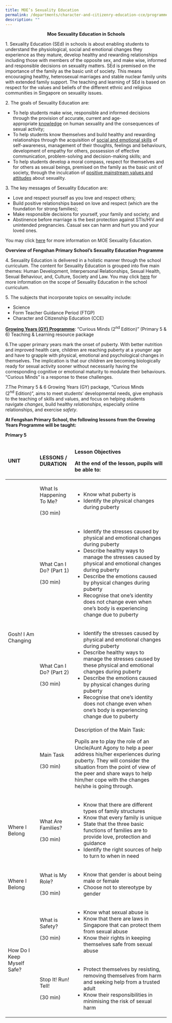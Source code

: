 ```yaml
---
title: MOE’s Sexuality Education
permalink: /departments/character-and-citizenry-education-cce/programmes/moes-sexuality-education/
description: ""
---
```

<p style="text-align: center;"><strong>Moe Sexua</strong><strong>l</strong><strong>ity Education in Schools</strong></p>
<p>1.  Sexuality Education (SEd) in schools is about enabling students to understand the physiological, social and emotional changes they experience as they mature, develop healthy and rewarding relationships including those with members of the opposite sex, and make wise, informed and responsible decisions on sexuality matters. SEd is premised on the importance of the family as the basic unit of society. This means encouraging healthy, heterosexual marriages and stable nuclear family units with extended family support. The teaching and learning of SEd is based on respect for the values and beliefs of the different ethnic and religious communities in Singapore on sexuality issues.</p>
<p>2. The goals of Sexuality Education are:</p>
<ul>
<li>To help students make wise, responsible and informed decisions through the provision of accurate, current and age-appropriate&nbsp;<u>knowledge</u>&nbsp;on human sexuality and the consequences of sexual activity;</li>
<li>To help students know themselves and build healthy and rewarding relationships through the acquisition of&nbsp;<u>social and emotional skills</u>&nbsp;of self-awareness, management of their thoughts, feelings and behaviours, development of empathy for others, possession of effective communication, problem-solving and decision-making skills; and</li>
<li>To help students develop a moral compass, respect for themselves and for others as sexual beings, premised on the family as the basic unit of society, through the inculcation of&nbsp;<u>positive mainstream values and attitudes</u>&nbsp;about sexuality.</li>
</ul>
<p>3. The key messages of Sexuality Education are:</p>
<ul>
<li>Love and respect yourself as you love and respect others;</li>
<li>Build positive relationships based on love and respect (which are the foundation for strong families);</li>
<li>Make responsible decisions for yourself, your family and society; and</li>
<li>Abstinence before marriage is the best protection against STIs/HIV and unintended pregnancies. Casual sex can harm and hurt you and your loved ones.</li>
</ul>
<p>You may click&nbsp;<a href="https://www.moe.gov.sg/education-in-sg/our-programmes/sexuality-education/scope-and-teaching-approach" target="_blank" rel="noopener">here</a>&nbsp;for more information on MOE Sexuality Education.</p>
<p><strong>Overview of Fengshan Primary School&rsquo;s Sexuality Education Programme</strong></p>
<p>4. Sexuality Education is delivered in a holistic manner through the school curriculum. The content for Sexuality Education is grouped into five main themes: Human Development, Interpersonal Relationships, Sexual Health, Sexual Behaviour, and, Culture, Society and Law. You may click&nbsp;<a href="https://www.moe.gov.sg/education-in-sg/our-programmes/sexuality-education/scope-and-teaching-approach" target="_blank" rel="noopener">here</a>&nbsp;for more information on the scope of Sexuality Education in the school curriculum.</p>
<p>5. The subjects that incorporate topics on sexuality include:</p>
<ul>
<li>Science</li>
<li>Form Teacher Guidance Period (FTGP)</li>
<li>Character and Citizenship Education (CCE)</li>
</ul>
<p><strong><u>Growing Years (GY) Programme</u></strong>: &ldquo;Curious Minds (2<sup>nd</sup>&nbsp;Edition)&rdquo; (Primary 5 &amp; 6) Teaching &amp; Learning resource package</p>
<p>6.The upper primary years mark the onset of puberty. With better nutrition and improved health care, children are reaching puberty at a younger age and have to grapple with physical, emotional and psychological changes in themselves. The implication is that our children are becoming biologically ready for sexual activity sooner without necessarily having the corresponding cognitive or emotional maturity to modulate their behaviours. &ldquo;Curious Minds&rdquo; is a response to these challenges.</p>
<p>7.The Primary 5 &amp; 6 Growing Years (GY) package, &ldquo;Curious Minds (2<sup>nd</sup>&nbsp;Edition)&rdquo;, aims to meet students&rsquo; developmental needs, give emphasis to the teaching of skills and values, and focus on helping students navigate&nbsp;<em>changes</em>, build healthy&nbsp;<em>relationships</em>, especially online relationships, and exercise&nbsp;<em>safety</em>.</p>
<p><strong>At Fengshan Primary School, the following lessons from the Growing Years Programme will be taught:</strong></p>
<p><strong>Primary 5</strong></p>
<table>
<thead>
<tr>
<td><strong>UNIT</strong></td>
<td><strong>LESSONS / DURATION</strong></td>
<td>
<p><strong>Lesson Objectives</strong></p>
<p><strong>At the end of the lesson, pupils will be able to:</strong></p>
</td>
</tr>
</thead>
<tbody>
<tr>
<td rowspan="4">Gosh! I Am Changing</td>
<td>
<p>What Is Happening To Me?</p>
<p>(30 min)</p>
</td>
<td>
<ul>
<li>Know what puberty is</li>
<li>Identify the physical changes during puberty</li>
</ul>
</td>
</tr>
<tr>
<td>
<p>What Can I Do? (Part 1)</p>
<p>(30 min)</p>
</td>
<td>
<ul>
<li>Identify the stresses caused by physical and emotional changes during puberty</li>
<li>Describe healthy ways to manage the stresses caused by physical and emotional changes during puberty</li>
<li>Describe the emotions caused by physical changes during puberty</li>
<li>Recognise that one&rsquo;s identity does not change even when one&rsquo;s body is experiencing change due to puberty</li>
</ul>
</td>
</tr>
<tr>
<td>
<p>What Can I Do? (Part 2)</p>
<p>(30 min)</p>
</td>
<td>
<ul>
<li>Identify the stresses caused by physical and emotional changes during puberty</li>
<li>Describe healthy ways to manage the stresses caused by these physical and emotional changes during puberty</li>
<li>Describe the emotions caused by physical changes during puberty</li>
<li>Recognise that one&rsquo;s identity does not change even when one&rsquo;s body is experiencing change due to puberty</li>
</ul>
</td>
</tr>
<tr>
<td>
<p>Main Task</p>
<p>(30 min)</p>
</td>
<td>Description of the Main Task:
<p>Pupils are to play the role of an Uncle/Aunt Agony to help a peer address his/her experiences during puberty. They will consider the situation from the point of view of the peer and share ways to help him/her cope with the changes he/she is going through.</p>
</td>
</tr>
<tr>
<td>Where I Belong</td>
<td>
<p>What Are Families?</p>
<p>(30 min)</p>
</td>
<td>
<ul>
<li>Know that there are different types of family structures</li>
<li>Know that every family is unique</li>
<li>State that the three basic functions of families are to provide love, protection and guidance</li>
<li>Identify the right sources of help to turn to when in need</li>
</ul>
</td>
</tr>
<tr>
<td>Where I Belong</td>
<td>
<p>What is My Role?</p>
<p>(30 min)</p>
</td>
<td>
<ul>
<li>Know that gender is about being male or female</li>
<li>Choose not to stereotype by gender</li>
</ul>
</td>
</tr>
<tr>
<td rowspan="2">How Do I Keep Myself Safe?</td>
<td>What is Safety?
<p>(30 min)</p>
</td>
<td>
<ul>
<li>Know what sexual abuse is</li>
<li>Know that there are laws in Singapore that can protect them from sexual abuse</li>
<li>Know their rights in keeping themselves safe from sexual abuse</li>
</ul>
</td>
</tr>
<tr>
<td>
<p>Stop It! Run! Tell!</p>
<p>(30 min)</p>
</td>
<td>
<ul>
<li>Protect themselves by resisting, removing themselves from harm and seeking help from a trusted adult</li>
<li>Know their responsibilities in minimising the risk of sexual harm</li>
</ul>
</td>
</tr>
</tbody>
</table>